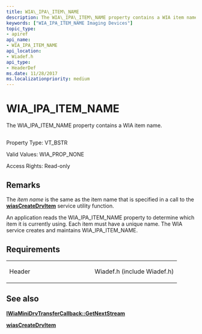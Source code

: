 ```yaml
---
title: WIA\_IPA\_ITEM\_NAME
description: The WIA\_IPA\_ITEM\_NAME property contains a WIA item name.
keywords: ["WIA_IPA_ITEM_NAME Imaging Devices"]
topic_type:
- apiref
api_name:
- WIA_IPA_ITEM_NAME
api_location:
- Wiadef.h
api_type:
- HeaderDef
ms.date: 11/28/2017
ms.localizationpriority: medium
---
```


# WIA\_IPA\_ITEM\_NAME


The WIA\_IPA\_ITEM\_NAME property contains a WIA item name.

## <span id="ddk_wia_ipa_item_name_si"></span><span id="DDK_WIA_IPA_ITEM_NAME_SI"></span>


Property Type: VT\_BSTR

Valid Values: WIA\_PROP\_NONE

Access Rights: Read-only

## Remarks

The *item name* is the same as the item name that is specified in a call to the [**wiasCreateDrvItem**](/windows-hardware/drivers/ddi/wiamdef/nf-wiamdef-wiascreatedrvitem) service utility function.

An application reads the WIA\_IPA\_ITEM\_NAME property to determine which item it is currently using. Each item must have a unique name. The WIA service creates and maintains WIA\_IPA\_ITEM\_NAME.

## Requirements

<table>
<colgroup>
<col width="50%" />
<col width="50%" />
</colgroup>
<tbody>
<tr class="odd">
<td><p>Header</p></td>
<td>Wiadef.h (include Wiadef.h)</td>
</tr>
</tbody>
</table>

## See also


[**IWiaMiniDrvTransferCallback::GetNextStream**](/windows-hardware/drivers/ddi/wiamindr_lh/nf-wiamindr_lh-iwiaminidrvtransfercallback-getnextstream)

[**wiasCreateDrvItem**](/windows-hardware/drivers/ddi/wiamdef/nf-wiamdef-wiascreatedrvitem)

 

